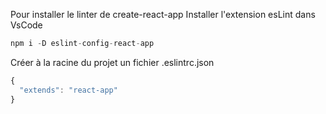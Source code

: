 Pour installer le linter de create-react-app
Installer l'extension esLint dans VsCode

```js
npm i -D eslint-config-react-app
```

Créer à la racine du projet un fichier .eslintrc.json

```js
{
  "extends": "react-app"
}
```
